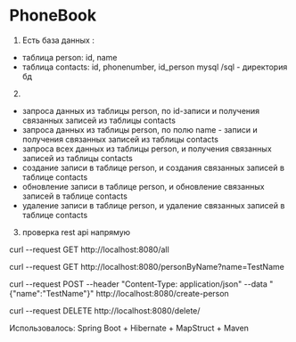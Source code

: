 # PhoneBook

1.	Есть база данных :
- таблица person: id, name
- таблица contacts: id, phonenumber, id_person
mysql 
/sql - директория бд
 
2.
 - запроса данных из таблицы person, по id-записи и получения связанных записей из таблицы contacts
 - запроса данных из таблицы person, по полю name - записи и получения связанных записей из таблицы contacts
 - запроса всех данных из таблицы person, и получения связанных записей из таблицы contacts
 - создание записи в таблице person, и создания связанных записей в таблице contacts
 - обновление записи в таблице person, и обновление связанных записей в таблице contacts
 - удаление записи в таблице person, и удаление связанных записей в таблице contacts
 
 3. проверка rest api напрямую

curl --request GET http://localhost:8080/all

curl --request GET  http://localhost:8080/personByName?name=TestName

curl --request POST --header "Content-Type: application/json" --data "{\"name\":\"TestName\"}" http://localhost:8080/create-person

curl --request DELETE  http://localhost:8080/delete/
 
Использовалось: Spring Boot + Hibernate + MapStruct + Maven
